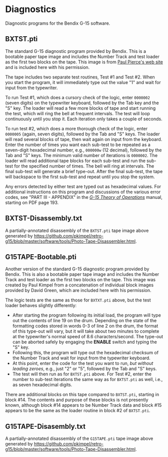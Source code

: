 # Diagnostics

Diagnostic programs for the Bendix G-15 software.

## BXTST.pti

The standard G-15 diagnostic program provided by Bendix. This is a bootable paper tape image and includes the Number Track and test loader as the first two blocks on the tape. This image is from [Paul Pierce's web site](http://www.piercefuller.com/collect/bendix/) and is included here with his permission.

The tape includes two separate test routines, Test #1 and Test #2. When you start the program, it will immediately type out the value "1" and wait for input from the typewriter.

To run Test #1, which does a cursory check of the logic, enter `0000002` (seven digits) on the typewriter keyboard, followed by the Tab key and the "S" key. The loader will read a few more blocks of tape and start running the test, which will ring the bell at frequent intervals. The test will loop continuously until you stop it. Each iteration only takes a couple of seconds.

To run test #2, which does a more thorough check of the logic, enter `0000005` (again, seven digits), followed by the Tab and "S" keys. The loader will read several blocks of tape, then wait again on input from the keyboard. Enter the number of times you want each sub-test to be repeated as a seven-digit hexadecimal number, e.g., `000000w` (12 decimal), followed by the Tab and "S" keys. The minimum valid number of iterations is `0000002`. The loader will read additional tape blocks for each sub-test and run the sub-test for the specified number of times. The bell will ring at intervals. The final sub-test will generate a brief type-out. After the final sub-test, the tape will backspace to the first sub-test and repeat until you stop the system.

Any errors detected by either test are typed out as hexadecimal values. For additional instructions on this program and discussions of the various error codes, see "PART III - APPENDIX" in the _[G-15 Theory of Operations](http://bitsavers.org/pdf/bendix/g-15/60121600_G15_Theory_Of_Operation_Nov64.pdf)_ manual, starting on PDF page 193.

## BXTST-Disassembly.txt

A partially-annotated disassembly of the `BXTST.pti` tape image above generated by https://github.com/pkimpel/retro-g15/blob/master/software/tools/Photo-Tape-Disassembler.html.

## G15TAPE-Bootable.pti

Another version of the standard G-15 diagnostic program provided by Bendix. This is also a bootable paper tape image and includes the Number Track and test loader as the first two blocks on the tape. This image was created by Paul Kimpel from a concatenation of individual block images provided by David Green, which are included here with his permission.

The logic tests are the same as those for `BXTXT.pti` above, but the test loader behaves slightly differently:

  * After starting the program following its initial load, the program will type out the contents of line 19 on the drum. Depending on the state of the formatting codes stored in words 0-3 of line 2 on the drum, the format of this type-out will vary, but it will take about two minutes to complete at the typewriter's normal speed of 8.6 characters/second. The type-out can be aborted safely by engaging the **ENABLE** switch and typing the "S" key.
  * Following this, the program will type out the hexadecimal checksum of the Number Track and wait for input from the typewriter keyboard.
  * At this point, enter the code for the test you want to run, _but without leading zeroes_, e.g., just "2" or "5", followed by the Tab and "S" keys.
  * The test will then run as for `BXTST.pti` above. For Test #2, enter the number to sub-test iterations the same way as for `BXTST.pti` as well, i.e., as seven hexadecimal digits.

There are additional blocks on this tape compared to `BXTST.pti`, starting in block #14. The contents and purpose of these blocks is not presently known, although block #14 appears to be Number Track data and block #15 appears to be the same as the loader routine in block #2 of `BXTST.pti`.

## G15TAPE-Disasembly.txt

A partially-annotated disassembly of the `G15TAPE.pti` tape image above generated by https://github.com/pkimpel/retro-g15/blob/master/software/tools/Photo-Tape-Disassembler.html.
